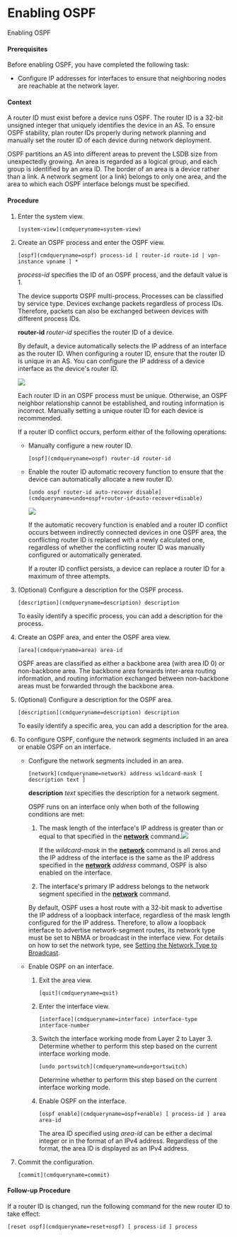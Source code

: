 Enabling OSPF
=============

Enabling OSPF

#### Prerequisites

Before enabling OSPF, you have completed the following task:

* Configure IP addresses for interfaces to ensure that neighboring nodes are reachable at the network layer.

#### Context

A router ID must exist before a device runs OSPF. The router ID is a 32-bit unsigned integer that uniquely identifies the device in an AS. To ensure OSPF stability, plan router IDs properly during network planning and manually set the router ID of each device during network deployment.

OSPF partitions an AS into different areas to prevent the LSDB size from unexpectedly growing. An area is regarded as a logical group, and each group is identified by an area ID. The border of an area is a device rather than a link. A network segment (or a link) belongs to only one area, and the area to which each OSPF interface belongs must be specified.


#### Procedure

1. Enter the system view.
   
   
   ```
   [system-view](cmdqueryname=system-view)
   ```
2. Create an OSPF process and enter the OSPF view.
   
   
   ```
   [ospf](cmdqueryname=ospf) process-id [ router-id route-id | vpn-instance vpname ] *
   ```
   
   *process-id* specifies the ID of an OSPF process, and the default value is 1.
   
   The device supports OSPF multi-process. Processes can be classified by service type. Devices exchange packets regardless of process IDs. Therefore, packets can also be exchanged between devices with different process IDs.
   
   **router-id** *router-id* specifies the router ID of a device.
   
   By default, a device automatically selects the IP address of an interface as the router ID. When configuring a router ID, ensure that the router ID is unique in an AS. You can configure the IP address of a device interface as the device's router ID.
   
   ![](../public_sys-resources/note_3.0-en-us.png) 
   
   Each router ID in an OSPF process must be unique. Otherwise, an OSPF neighbor relationship cannot be established, and routing information is incorrect. Manually setting a unique router ID for each device is recommended.
   
   If a router ID conflict occurs, perform either of the following operations:
   
   * Manually configure a new router ID.
     ```
     [ospf](cmdqueryname=ospf) router-id router-id
     ```
   * Enable the router ID automatic recovery function to ensure that the device can automatically allocate a new router ID.
     ```
     [undo ospf router-id auto-recover disable](cmdqueryname=undo+ospf+router-id+auto-recover+disable)
     ```
     ![](../public_sys-resources/note_3.0-en-us.png) 
     
     If the automatic recovery function is enabled and a router ID conflict occurs between indirectly connected devices in one OSPF area, the conflicting router ID is replaced with a newly calculated one, regardless of whether the conflicting router ID was manually configured or automatically generated.
     
     If a router ID conflict persists, a device can replace a router ID for a maximum of three attempts.
3. (Optional) Configure a description for the OSPF process.
   
   
   ```
   [description](cmdqueryname=description) description
   ```
   
   To easily identify a specific process, you can add a description for the process.
4. Create an OSPF area, and enter the OSPF area view.
   
   
   ```
   [area](cmdqueryname=area) area-id
   ```
   
   OSPF areas are classified as either a backbone area (with area ID 0) or non-backbone area. The backbone area forwards inter-area routing information, and routing information exchanged between non-backbone areas must be forwarded through the backbone area.
5. (Optional) Configure a description for the OSPF area.
   
   
   ```
   [description](cmdqueryname=description) description
   ```
   
   To easily identify a specific area, you can add a description for the area.
6. To configure OSPF, configure the network segments included in an area or enable OSPF on an interface.
   
   
   * Configure the network segments included in an area.
     
     ```
     [network](cmdqueryname=network) address wildcard-mask [ description text ]
     ```
     
     **description** *text* specifies the description for a network segment.
     
     OSPF runs on an interface only when both of the following conditions are met:
     
     1. The mask length of the interface's IP address is greater than or equal to that specified in the [**network**](cmdqueryname=network) command.![](../public_sys-resources/note_3.0-en-us.png) 
        
        If the *wildcard-mask* in the [**network**](cmdqueryname=network) command is all zeros and the IP address of the interface is the same as the IP address specified in the [**network**](cmdqueryname=network) *address* command, OSPF is also enabled on the interface.
     2. The interface's primary IP address belongs to the network segment specified in the [**network**](cmdqueryname=network) command.
     
     By default, OSPF uses a host route with a 32-bit mask to advertise the IP address of a loopback interface, regardless of the mask length configured for the IP address. Therefore, to allow a loopback interface to advertise network-segment routes, its network type must be set to NBMA or broadcast in the interface view. For details on how to set the network type, see [Setting the Network Type to Broadcast](vrp_ospf_cfg_0022.html).
   * Enable OSPF on an interface.
     1. Exit the area view.
        ```
        [quit](cmdqueryname=quit)
        ```
     2. Enter the interface view.
        ```
        [interface](cmdqueryname=interface) interface-type interface-number
        ```
     3. Switch the interface working mode from Layer 2 to Layer 3. Determine whether to perform this step based on the current interface working mode.
        ```
        [undo portswitch](cmdqueryname=undo+portswitch)
        ```
        
        Determine whether to perform this step based on the current interface working mode.
     4. Enable OSPF on the interface.
        ```
        [ospf enable](cmdqueryname=ospf+enable) [ process-id ] area area-id
        ```
        
        The area ID specified using *area-id* can be either a decimal integer or in the format of an IPv4 address. Regardless of the format, the area ID is displayed as an IPv4 address.
7. Commit the configuration.
   
   
   ```
   [commit](cmdqueryname=commit)
   ```

#### Follow-up Procedure

If a router ID is changed, run the following command for the new router ID to take effect:

```
[reset ospf](cmdqueryname=reset+ospf) [ process-id ] process
```